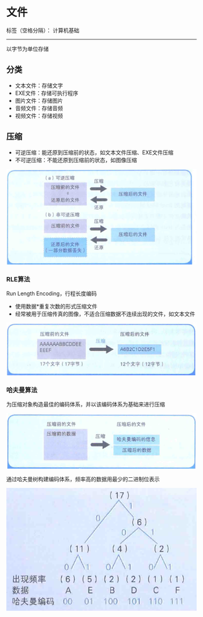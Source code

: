 # 文件

标签（空格分隔）： 计算机基础

---

以字节为单位存储

## 分类

* 文本文件：存储文字
* EXE文件：存储可执行程序
* 图片文件：存储图片
* 音频文件：存储音频
* 视频文件：存储视频

## 压缩

* 可逆压缩：能还原到压缩前的状态，如文本文件压缩、EXE文件压缩
* 不可逆压缩：不能还原到压缩前的状态，如图像压缩

![压缩](https://raw.githubusercontent.com/wchaochao/images/master/gitbook-computer-base/compress.png)

### RLE算法

Run Length Encoding，行程长度编码

* 使用数据*重复次数的形式压缩文件
* 经常被用于压缩传真的图像，不适合压缩数据不连续出现的文件，如文本文件

![RLE算法](https://raw.githubusercontent.com/wchaochao/images/master/gitbook-computer-base/compress-RLE.png)

### 哈夫曼算法

为压缩对象构造最佳的编码体系，并以该编码体系为基础来进行压缩

![哈夫曼压缩](https://raw.githubusercontent.com/wchaochao/images/master/gitbook-computer-base/compress-HFM.png)

通过哈夫曼树构建编码体系，频率高的数据用最少的二进制位表示

![哈夫曼树](https://raw.githubusercontent.com/wchaochao/images/master/gitbook-computer-base/compress-HFM-tree.png)
